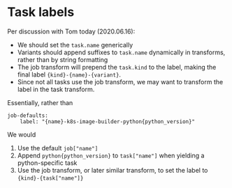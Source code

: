 # Task labels

Per discussion with Tom today (2020.06.16):

- We should set the `task.name` generically
- Variants should append suffixes to `task.name` dynamically in transforms, rather than by string formatting
- The job transform will prepend the `task.kind` to the label, making the final label `{kind}-{name}-{variant}`.
- Since not all tasks use the job transform, we may want to transform the label in the task transform.

Essentially, rather than

```
job-defaults:
    label: "{name}-k8s-image-builder-python{python_version}"
```

We would

1. Use the default `job["name"]`
2. Append `python{python_version}` to `task["name"]` when yielding a python-specific task
3. Use the job transform, or later similar transform, to set the label to `{kind}-{task["name"]}`
